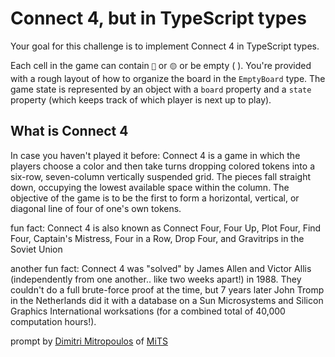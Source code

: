 # Connect 4, but in TypeScript types

Your goal for this challenge is to implement Connect 4 in TypeScript types.

Each cell in the game can contain `🔴` or `🟡` or be empty ( ). You're provided with a rough
layout of how to organize the board in the `EmptyBoard` type. The game state is represented by an
object with a `board` property and a `state` property (which keeps track of which player is next up
to play).

## What is Connect 4

In case you haven't played it before: Connect 4 is a game in which the players choose a color and
then take turns dropping colored tokens into a six-row, seven-column vertically suspended grid.
The pieces fall straight down, occupying the lowest available space within the column.
The objective of the game is to be the first to form a horizontal, vertical, or diagonal line
of four of one's own tokens.

fun fact: Connect 4 is also known as Connect Four, Four Up, Plot Four, Find Four,
Captain's Mistress, Four in a Row, Drop Four, and Gravitrips in the Soviet Union

another fun fact: Connect 4 was "solved" by James Allen and Victor Allis (independently from one
another.. like two weeks apart!) in 1988. They couldn't do a full brute-force proof at the time,
but 7 years later John Tromp in the Netherlands did it with a database on a Sun Microsystems and
Silicon Graphics International worksations (for a combined total of 40,000 computation hours!).

prompt by [Dimitri Mitropoulos](https://github.com/dimitropoulos) of
[MiTS](https://www.youtube.com/@MichiganTypeScript)
